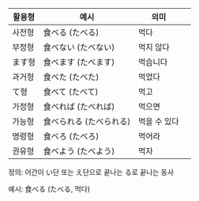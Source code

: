 | 활용형 | 예시            | 의미      |   |
| --- | ------------- | ------- | - |
| 사전형 | 食べる (たべる)     | 먹다      |   |
| 부정형 | 食べない (たべない)   | 먹지 않다   |   |
| ます형 | 食べます (たべます)   | 먹습니다    |   |
| 과거형 | 食べた (たべた)     | 먹었다     |   |
| て형  | 食べて (たべて)     | 먹고      |   |
| 가정형 | 食べれば (たべれば)   | 먹으면     |   |
| 가능형 | 食べられる (たべられる) | 먹을 수 있다 |   |
| 명령형 | 食べろ (たべろ)     | 먹어라     |   |
| 권유형 | 食べよう (たべよう)   | 먹자      |   |

정의: 어간이 い단 또는 え단으로 끝나는 る로 끝나는 동사

예시: 食べる (たべる, 먹다)